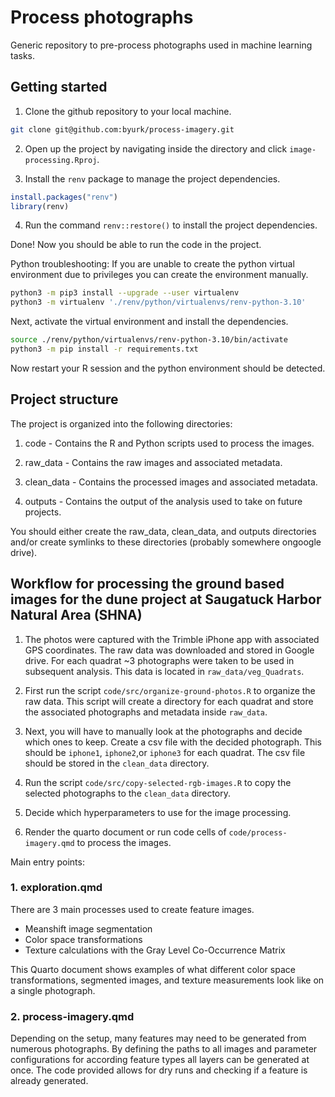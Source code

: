 # Process photographs

Generic repository to pre-process photographs used in machine learning tasks.

## Getting started 

1. Clone the github repository to your local machine.

```bash
git clone git@github.com:byurk/process-imagery.git
```

2. Open up the project by navigating inside the directory and click ```image-processing.Rproj```.

3. Install the ```renv``` package to manage the project dependencies.

```R
install.packages("renv")
library(renv)
```
4. Run the command ```renv::restore()``` to install the project dependencies.

Done! Now you should be able to run the code in the project.


Python troubleshooting: If you are unable to create the python virtual environment due to  privileges you can create the environment manually. 

```bash
python3 -m pip3 install --upgrade --user virtualenv
python3 -m virtualenv './renv/python/virtualenvs/renv-python-3.10'
```

Next, activate the virtual environment and install the dependencies.

```bash
source ./renv/python/virtualenvs/renv-python-3.10/bin/activate
python3 -m pip install -r requirements.txt
```

Now restart your R session and the python environment should be detected.


## Project structure

The project is organized into the following directories:

1. code - Contains the R and Python scripts used to process the images.

2. raw_data - Contains the raw images and associated metadata.

3. clean_data - Contains the processed images and associated metadata.

4. outputs - Contains the output of the analysis used to take on future projects.


You should either create the raw_data, clean_data, and outputs directories and/or create symlinks to these directories (probably  somewhere ongoogle drive).

## Workflow for processing the ground based images for the dune project at Saugatuck Harbor Natural Area (SHNA)

1. The photos were captured with the Trimble iPhone app with associated GPS coordinates. The raw data was downloaded and stored in Google drive. For each quadrat ~3 photographs were taken to be used in subsequent analysis. This data is located in ```raw_data/veg_Quadrats```.

2. First run the script ```code/src/organize-ground-photos.R``` to organize the raw data. This script will create a directory for each quadrat and store the associated photographs and metadata inside ```raw_data```.

3. Next, you will have to manually look at the photographs and decide which ones to keep. Create a csv file with the decided photograph. This should be ```iphone1```, ```iphone2```,or ```iphone3``` for each quadrat. The csv file should be stored in the ```clean_data``` directory.


4. Run the script ```code/src/copy-selected-rgb-images.R``` to copy the selected photographs to the ```clean_data``` directory.

5. Decide which hyperparameters to use for the image processing. 

6. Render the quarto document or run code cells of ```code/process-imagery.qmd``` to process the images.



Main entry points:

### 1. exploration.qmd

There are 3 main processes used to create feature images.

-   Meanshift image segmentation
-   Color space transformations
-   Texture calculations with the Gray Level Co-Occurrence Matrix

This Quarto document shows examples of what different color space transformations, segmented images, and texture measurements look like on a single photograph.

### 2. process-imagery.qmd

Depending on the setup, many features may need to be generated from numerous photographs. By defining the paths to all images and parameter configurations for according feature types all layers can be generated at once. The code provided allows for dry runs and checking if a feature is already generated.
